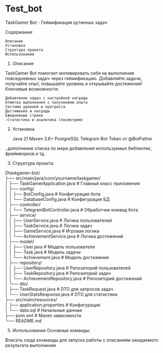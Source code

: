 # Test_bot
TaskGamer Bot - Геймификация рутинных задач

Содержание

    Описание
    Установка
    Структура проекта
    Использование

1. Описание


TaskGamer Bot помогает мотивировать себя на выполнение повседневных задач через геймификацию. Добавляйте задачи, получайте опыт, повышайте уровень и открывайте достижения!
Ключевые возможности:

    Добавление задач с настройкой награды
    Отметка выполнения с получением опыта
    Система уровней и прогресса
    Достижения и награды
    Ежедневные стрики
    -Статистика и аналитика (посмотрим)

2. Установка

    Java 21
    Maven 3.6+
    PostgreSQL
    Telegram Bot Token от @BotFather

..дополнение списка по мере добавления используемых библиотек, фреймворков и тд.

3. Структура проекта

Dtaskgamer-bot/  
├── src/main/java/com/yourname/taskgamer/  
│   ├── TaskGamerApplication.java          # Главный класс приложения  
│   ├── config/  
│   │   ├── BotConfig.java                 # Конфигурация бота  
│   │   └── DatabaseConfig.java           # Конфигурация БД  
│   ├── controller/  
│   │   └── TelegramBotController.java    # Обработчик команд бота  
│   ├── service/  
│   │   ├── UserService.java              # Логика пользователей  
│   │   ├── TaskService.java              # Логика задач  
│   │   ├── GameService.java              # Игровая логика  
│   │   └── AchievementService.java       # Логика достижений  
│   ├── model/  
│   │   ├── User.java                     # Модель пользователя  
│   │   ├── Task.java                     # Модель задачи  
│   │   └── Achievement.java              # Модель достижения  
│   ├── repository/  
│   │   ├── UserRepository.java           # Репозиторий пользователей  
│   │   ├── TaskRepository.java           # Репозиторий задач  
│   │   └── AchievementRepository.java    # Репозиторий достижений  
│   └── dto/  
│       ├── TaskRequest.java              # DTO для запросов задач  
│       └── UserStatsResponse.java        # DTO для статистики  
├── src/main/resources/  
│   ├── application.properties            # Конфигурация  
│   └── data.sql                          # Начальные данные  
├── pom.xml                              # Maven зависимости  
└── README.md  

5. Использование
Основные команды:

Вписать сюда кооманды для запуска работы с описанием ожидаемого результата выполнения

